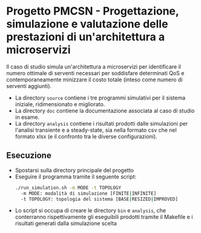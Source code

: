 # Progetto PMCSN - Progettazione, simulazione e valutazione delle prestazioni di un'architettura a microservizi
Il caso di studio simula un'architettura a microservizi per identificare il numero ottimale di serventi necessari per soddisfare determinati QoS e contemporaneamente minizzare il costo totale (inteso come numero di serventi aggiunti).

- La directory ```source``` contiene i tre programmi simulativi per il sistema iniziale, ridimensionato e migliorato.
- La directory ```doc``` contiene la documentazione associata al caso di studio in esame.
- La directory ```analysis``` contiene i risultati prodotti dalle simulazioni per l'analisi transiente e a steady-state, sia nella formato csv che nel formato xlsx (e il confronto tra le diverse configurazioni).

## Esecuzione
- Spostarsi sulla directory principale del progetto
- Eseguire il programma tramite il seguente script:
    ```bash
    ./run_simulation.sh -m MODE -t TOPOLOGY
      -m MODE: modalità di simulazione [FINITE|INFINITE]
      -t TOPOLOGY: topologia del sistema [BASE|RESIZED|IMPROVED]
    ```
- Lo script si occupa di creare le directory ```bin``` e ```analysis```, che conterranno rispettivamente gli eseguibili prodotti tramite il Makefile e i risultati generati dalla simulazione scelta
